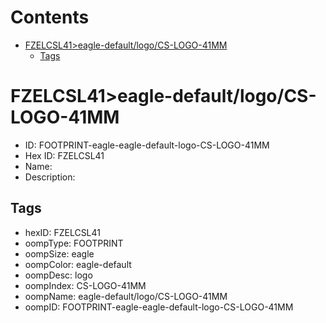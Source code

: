 



Contents
========

* [FZELCSL41>eagle-default/logo/CS-LOGO-41MM](#fzelcsl41eagle-defaultlogocs-logo-41mm)
	* [Tags](#tags)

# FZELCSL41>eagle-default/logo/CS-LOGO-41MM

- ID: FOOTPRINT-eagle-eagle-default-logo-CS-LOGO-41MM
- Hex ID: FZELCSL41
- Name: 
- Description: 

## Tags

- hexID: FZELCSL41
- oompType: FOOTPRINT
- oompSize: eagle
- oompColor: eagle-default
- oompDesc: logo
- oompIndex: CS-LOGO-41MM
- oompName: eagle-default/logo/CS-LOGO-41MM
- oompID: FOOTPRINT-eagle-eagle-default-logo-CS-LOGO-41MM
